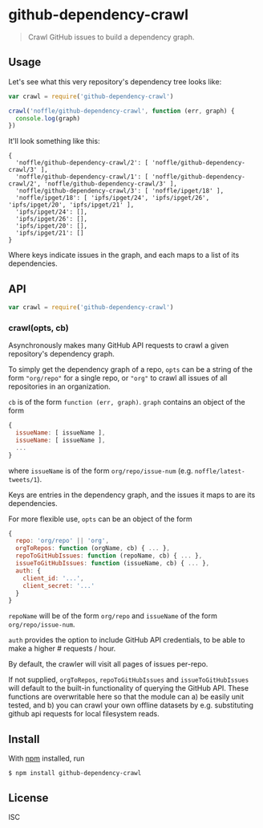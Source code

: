 # github-dependency-crawl

> Crawl GitHub issues to build a dependency graph.


## Usage

Let's see what this very repository's dependency tree looks like:

```js
var crawl = require('github-dependency-crawl')

crawl('noffle/github-dependency-crawl', function (err, graph) {
  console.log(graph)
})
```

It'll look something like this:

```
{
  'noffle/github-dependency-crawl/2': [ 'noffle/github-dependency-crawl/3' ],
  'noffle/github-dependency-crawl/1': [ 'noffle/github-dependency-crawl/2', 'noffle/github-dependency-crawl/3' ],
  'noffle/github-dependency-crawl/3': [ 'noffle/ipget/18' ],
  'noffle/ipget/18': [ 'ipfs/ipget/24', 'ipfs/ipget/26', 'ipfs/ipget/20', 'ipfs/ipget/21' ],
  'ipfs/ipget/24': [],
  'ipfs/ipget/26': [],
  'ipfs/ipget/20': [],
  'ipfs/ipget/21': []
}
```

Where keys indicate issues in the graph, and each maps to a list of its
dependencies.

## API

```js
var crawl = require('github-dependency-crawl')
```

### crawl(opts, cb)

Asynchronously makes many GitHub API requests to crawl a given repository's
dependency graph.

To simply get the dependency graph of a repo, `opts` can be a string of the form
`"org/repo"` for a single repo, or `"org"` to crawl all issues of all
repositories in an organization.

`cb` is of the form `function (err, graph)`. `graph` contains an object of the
form

```js
{
  issueName: [ issueName ],
  issueName: [ issueName ],
  ...
}
```

where `issueName` is of the form `org/repo/issue-num` (e.g.
`noffle/latest-tweets/1`).

Keys are entries in the dependency graph, and the issues it maps to are its
dependencies.

For more flexible use, `opts` can be an object of the form

```js
{
  repo: 'org/repo' || 'org',
  orgToRepos: function (orgName, cb) { ... },
  repoToGitHubIssues: function (repoName, cb) { ... },
  issueToGitHubIssues: function (issueName, cb) { ... },
  auth: {
    client_id: '...',
    client_secret: '...'
  }
}
```

`repoName` will be of the form `org/repo` and `issueName` of the form
`org/repo/issue-num`.

`auth` provides the option to include GitHub API credentials, to be able to make
a higher # requests / hour.

By default, the crawler will visit all pages of issues per-repo.

If not supplied, `orgToRepos`, `repoToGitHubIssues` and `issueToGitHubIssues`
will default to the built-in functionality of querying the GitHub API. These
functions are overwritable here so that the module can a) be easily unit tested,
and b) you can crawl your own offline datasets by e.g. substituting github api
requests for local filesystem reads.


## Install

With [npm](https://npmjs.org/) installed, run

```
$ npm install github-dependency-crawl
```

## License

ISC

